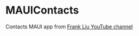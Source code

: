 # MAUIContacts

Contacts MAUI app from [Frank Liu YouTube channel](https://www.youtube.com/@FrankLiuSoftware)
